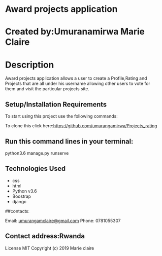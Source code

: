 # Award projects application
# Created by:Umuranamirwa Marie Claire
# Description
Award projects application allows a user to create a Profile,Rating and Projects that are all under his username allowing other users to vote for them and visit the particular projects site.

## Setup/Installation Requirements
To start using this project use the following commands:

To clone this click here:https://github.com/umurangamirwa/Projects_rating

## Run this command lines in your terminal:

python3.6 manage.py runserve

## Technologies Used
* css 
* html 
* Python v3.6 
* Boostrap
* django

##contacts:

Email: umurangamclaire@gmail.com
Phone: 0781055307

## Contact address:Rwanda
License
MIT Copyright (c) 2019 Marie claire





